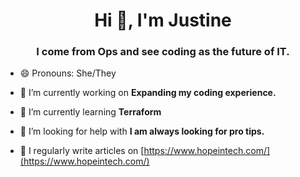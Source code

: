 <h1 align="center">Hi 👋, I'm Justine</h1>
<h3 align="center">I come from Ops and see coding as the future of IT.</h3>

- 😄 Pronouns: She/They

- 🔭 I’m currently working on **Expanding my coding experience.**

- 🌱 I’m currently learning **Terraform**

- 🤝 I’m looking for help with **I am always looking for pro tips.**

- 📝 I regularly write articles on [https://www.hopeintech.com/](https://www.hopeintech.com/)

<!--
**JustineCodes/JustineCodes** is a ✨ _special_ ✨ repository because its `README.md` (this file) appears on your GitHub profile.
- 👯 I’m looking to collaborate on ...
- 💬 Ask me about ...
- 📫 How to reach me: ...

- ⚡ Fun fact: ...
-->
